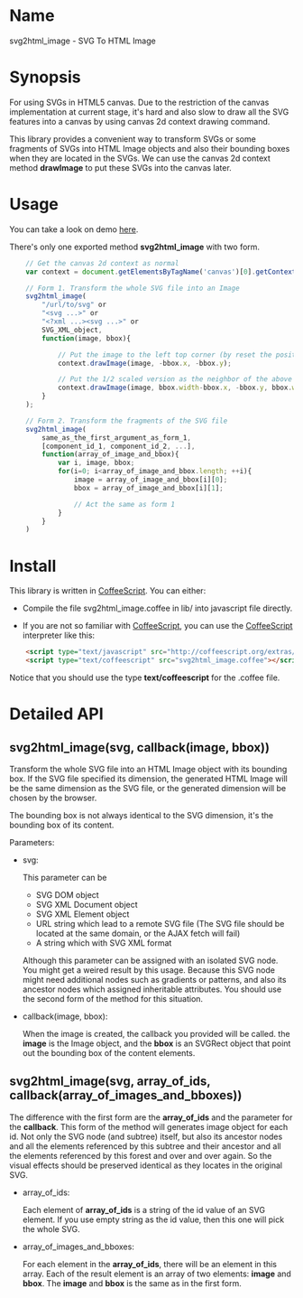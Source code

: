 Name
====

svg2html\_image - SVG To HTML Image

Synopsis
========

For using SVGs in HTML5 canvas.
Due to the restriction of the canvas implementation at current stage,
it's hard and also slow to draw all the SVG features into a canvas
by using canvas 2d context drawing command.

This library provides a convenient way to transform SVGs or
some fragments of SVGs into HTML Image objects and also
their bounding boxes when they are located in the SVGs.
We can use the canvas 2d context method **drawImage** to
put these SVGs into the canvas later.

Usage
=====

You can take a look on demo [here](http://cindylinz.github.com/Coffee-svg2html\_img/).

There's only one exported method **svg2html_image** with two form.

``` javascript
    // Get the canvas 2d context as normal
    var context = document.getElementsByTagName('canvas')[0].getContext('2d');

    // Form 1. Transform the whole SVG file into an Image
    svg2html_image(
        "/url/to/svg" or
        "<svg ...>" or
        "<?xml ...><svg ...>" or
        SVG_XML_object,
        function(image, bbox){

            // Put the image to the left top corner (by reset the position of the bounding box)
            context.drawImage(image, -bbox.x, -bbox.y);

            // Put the 1/2 scaled version as the neighbor of the above one
            context.drawImage(image, bbox.width-bbox.x, -bbox.y, bbox.width/2, bbox.height/2);
        }
    );

    // Form 2. Transform the fragments of the SVG file
    svg2html_image(
        same_as_the_first_argument_as_form_1,
        [component_id_1, component_id_2, ...],
        function(array_of_image_and_bbox){
            var i, image, bbox;
            for(i=0; i<array_of_image_and_bbox.length; ++i){
                image = array_of_image_and_bbox[i][0];
                bbox = array_of_image_and_bbox[i][1];

                // Act the same as form 1
            }
        }
    )
```

Install
=======

This library is written in [CoffeeScript][].
You can either:

+ Compile the file svg2html\_image.coffee in lib/ into javascript file
  directly.

+ If you are not so familiar with [CoffeeScript][], you can use
  the [CoffeeScript][] interpreter like this:

``` html
    <script type="text/javascript" src="http://coffeescript.org/extras/coffee-script.js"></script>
    <script type="text/coffeescript" src="svg2html_image.coffee"></script>
```

  Notice that you should use the type **text/coffeescript** for the .coffee file.

[CoffeeScript]: http://coffeescript.org/

Detailed API
============

svg2html\_image(svg, callback(image, bbox))
-------------------------------------------

  Transform the whole SVG file into an HTML Image object with its bounding box.
  If the SVG file specified its dimension, the generated HTML Image will be the same
  dimension as the SVG file, or the generated dimension will be chosen by the browser.

  The bounding box is not always identical to the SVG dimension,
  it's the bounding box of its content.

  Parameters:

  - svg:

    This parameter can be
    * SVG DOM object
    * SVG XML Document object
    * SVG XML Element object
    * URL string which lead to a remote SVG file
      (The SVG file should be located at the same domain, or the AJAX fetch will fail)
    * A string which with SVG XML format

    Although this parameter can be assigned with an isolated SVG node.
    You might get a weired result by this usage. Because this SVG node might need
    additional nodes such as gradients or patterns, and also its ancestor nodes
    which assigned inheritable attributes. You should use the second form of
    the method for this situation.

  - callback(image, bbox):

    When the image is created, the callback you provided will be called.
    the **image** is the Image object, and the **bbox** is an SVGRect object
    that point out the bounding box of the content elements.

svg2html\_image(svg, array\_of\_ids, callback(array\_of\_images\_and\_bboxes))
------------------------------------------------------------------------------

  The difference with the first form are the **array\_of\_ids** and the parameter for the **callback**.
  This form of the method will generates image object for each id.
  Not only the SVG node (and subtree) itself, but also its ancestor nodes and
  all the elements referenced by this subtree and their ancestor 
  and all the elements referenced by this forest and over and over again.
  So the visual effects should be preserved identical as they locates in the original SVG.

  - array\_of\_ids:

    Each element of **array\_of\_ids** is a string of the id value of an SVG element.
    If you use empty string as the id value, then this one will pick the whole SVG.

  - array\_of\_images\_and\_bboxes:

    For each element in the **array\_of\_ids**, there will be an element in this array.
    Each of the result element is an array of two elements: **image** and **bbox**.
    The **image** and **bbox** is the same as in the first form.

